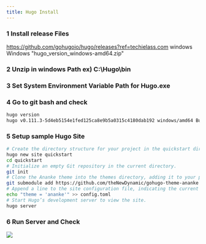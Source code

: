 ```yaml
---
title: Hugo Install
---
```


<head>
  <title>Hugo Install | Hugo Install Instructions</title>
  <meta
    name="description"
    content="Hugo Install Instructions"
  />
</head>

### 1 Install release Files
https://github.com/gohugoio/hugo/releases?ref=techielass.com
windows
Windows
"hugo_version_windows-amd64.zip"

### 2 Unzip in windows Path ex) C:\Hugo\bin

### 3 Set System Environment Variable Path for Hugo.exe

### 4 Go to git bash and check
```bash
hugo version
hugo v0.111.3-5d4eb5154e1fed125ca8e9b5a0315c4180dab192 windows/amd64 BuildDate=2023-03-12T11:40:50Z VendorInfo=gohugoio
```

### 5 Setup sample Hugo Site
```bash
# Create the directory structure for your project in the quickstart directory.
hugo new site quickstart
cd quickstart
# Initialize an empty Git repository in the current directory.
git init
# Clone the Ananke theme into the themes directory, adding it to your project as a Git submodule.
git submodule add https://github.com/theNewDynamic/gohugo-theme-ananke themes/ananke
# Append a line to the site configuration file, indicating the current theme.
echo "theme = 'ananke'" >> config.toml
# Start Hugo’s development server to view the site.
hugo server
```
### 6 Run Server and Check
![](https://velog.velcdn.com/images/csk917work/post/d3dc20cb-3099-4d5e-942f-cdaef934d950/image.png)
